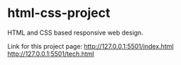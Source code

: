 # html-css-project
HTML and CSS based responsive web design.

Link for this project page:
http://127.0.0.1:5501/index.html
http://127.0.0.1:5501/tech.html



